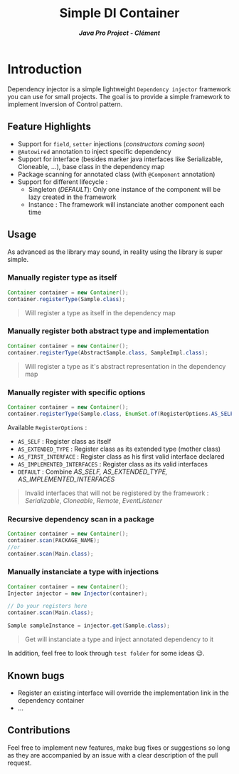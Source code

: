 <div align="center">
	<h1>Simple DI Container</h1>
	<strong><i>Java Pro Project - Clément </i></strong>
    <br></br>
</div>

# Introduction

Dependency injector is a simple lightweight `Dependency injector` framework you can use for small projects. The goal is to provide a simple framework to implement Inversion of Control pattern.


## Feature Highlights

+ Support for `field`, `setter` injections (*constructors coming soon*)
+ `@Autowired` annotation to inject specific dependency
+ Support for interface (besides marker java interfaces like Serializable, Cloneable, ...), base class in the dependency map
+ Package scanning for annotated class (with `@Component` annotation)
+ Support for different lifecycle :
    * Singleton (*DEFAULT*): Only one instance of the component will be lazy created in the framework
    * Instance : The framework will instanciate another component each time
  

## Usage

As advanced as the library may sound, in reality using the library is super simple.

### Manually register type as itself

```java
Container container = new Container();
container.registerType(Sample.class);
```

> Will register a type as itself in the dependency map

### Manually register both abstract type and implementation

```java
Container container = new Container();
container.registerType(AbstractSample.class, SampleImpl.class);
```

> Will register a type as it's abstract representation in the dependency map

### Manually register with specific options

```java
Container container = new Container();
container.registerType(Sample.class, EnumSet.of(RegisterOptions.AS_SELF, RegisterOptions.AS_IMPLEMENTED_INTERFACES));
```

Available `RegisterOptions` :
* `AS_SELF` : Register class as itself
* `AS_EXTENDED_TYPE` : Register class as its extended type (mother class)
* `AS_FIRST_INTERFACE` : Register class as his first valid interface declared
* `AS_IMPLEMENTED_INTERFACES` : Register class as its valid interfaces
* `DEFAULT` : Combine *AS_SELF, AS_EXTENDED_TYPE, AS_IMPLEMENTED_INTERFACES*

> Invalid interfaces that will not be registered by the framework : *Serializable*, *Cloneable*, *Remote*, *EventListener*

### Recursive dependency scan in a package

```java
Container container = new Container();
container.scan(PACKAGE_NAME);
//or
container.scan(Main.class);
```

### Manually instanciate a type with injections

```java
Container container = new Container();
Injector injector = new Injector(container);

// Do your registers here
container.scan(Main.class);

Sample sampleInstance = injector.get(Sample.class);
```

> Get will instanciate a type and inject annotated dependency to it

In addition, feel free to look through `test folder` for some ideas 😉.

## Known bugs

- Register an existing interface will override the implementation link in the dependency container
- ...

## Contributions

Feel free to implement new features, make bug fixes or suggestions so long as they are accompanied by an issue with a clear description of the pull request.